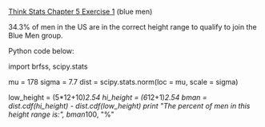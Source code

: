[Think Stats Chapter 5 Exercise 1](http://greenteapress.com/thinkstats2/html/thinkstats2006.html#toc50) (blue men)

34.3% of men in the US are in the correct height range to qualify to join the Blue Men group. 


Python code below:

import brfss, scipy.stats

mu = 178
sigma = 7.7
dist = scipy.stats.norm(loc = mu, scale = sigma)

low_height = (5*12+10)*2.54
hi_height = (6*12+1)*2.54
bman = dist.cdf(hi_height) - dist.cdf(low_height)
print "The percent of men in this height range is:", bman*100, "%"
